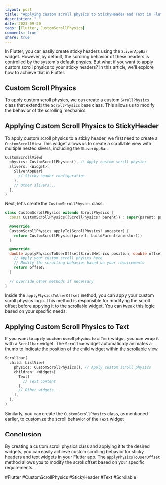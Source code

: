 ```yaml
---
layout: post
title: "Applying custom scroll physics to StickyHeader and Text in Flutter"
description: " "
date: 2023-09-20
tags: [Flutter, CustomScrollPhysics]
comments: true
share: true
---
```


In Flutter, you can easily create sticky headers using the `SliverAppBar` widget. However, by default, the scrolling behavior of these headers is controlled by the system's default physics. But what if you want to apply custom scroll physics to your sticky headers? In this article, we'll explore how to achieve that in Flutter.

## Custom Scroll Physics

To apply custom scroll physics, we can create a custom `ScrollPhysics` class that extends the `ScrollPhysics` base class. This allows us to modify the behavior of the scrolling mechanics.

## Applying Custom Scroll Physics to StickyHeader

To apply custom scroll physics to a sticky header, we first need to create a `CustomScrollView`. This widget allows us to create a scrollable view with multiple nested slivers, including the `SliverAppBar`.

```dart
CustomScrollView(
  physics: CustomScrollPhysics(), // Apply custom scroll physics
  slivers: <Widget>[
    SliverAppBar(
      // Sticky header configuration
    ),
    // Other slivers...
  ],
)
```

Next, let's create the `CustomScrollPhysics` class:

```dart
class CustomScrollPhysics extends ScrollPhysics {
  const CustomScrollPhysics({ScrollPhysics? parent}) : super(parent: parent);

  @override
  CustomScrollPhysics applyTo(ScrollPhysics? ancestor) {
    return CustomScrollPhysics(parent: buildParent(ancestor));
  }

  @override
  double applyPhysicsToUserOffset(ScrollMetrics position, double offset) {
    // Apply your custom scroll physics here
    // Modify the scrolling behavior based on your requirements
    return offset;
  }
  
  // override other methods if necessary
}
```

Inside the `applyPhysicsToUserOffset` method, you can apply your custom scroll physics logic. This method is responsible for modifying the scroll offset before applying it to the scrollable widget. You can tweak this logic based on your specific needs.

## Applying Custom Scroll Physics to Text

If you want to apply custom scroll physics to a `Text` widget, you can wrap it with a `Scrollbar` widget. The `Scrollbar` widget automatically animates a thumb to indicate the position of the child widget within the scrollable view.

```dart
Scrollbar(
  child: ListView(
    physics: CustomScrollPhysics(), // Apply custom scroll physics
    children: <Widget>[
      Text(
        // Text content
      ),
      // Other widgets...
    ],
  ),
)
```

Similarly, you can create the `CustomScrollPhysics` class, as mentioned earlier, to customize the scroll behavior of the `Text` widget.

## Conclusion

By creating a custom scroll physics class and applying it to the desired widgets, you can easily achieve custom scrolling behavior for sticky headers and text widgets in your Flutter app. The `applyPhysicsToUserOffset` method allows you to modify the scroll offset based on your specific requirements.

#Flutter #CustomScrollPhysics #StickyHeader #Text #Scrollable